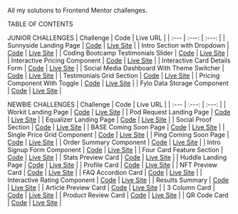 All my solutions to Frontend Mentor challenges.

TABLE OF CONTENTS

JUNIOR CHALLENGES
| Challenge | Code | Live URL |
| :--- | :---: | :---: |
| Sunnyside Landing Page | [Code](https://github.com/GioCura/Frontend-Mentor-Projects/tree/main/Junior/Sunnyside-Agency-Landing) | [Live Site](https://gc33-sunnyside-landing.netlify.app/) |
| Intro Section with Dropdown | [Code](https://github.com/GioCura/Frontend-Mentor-Projects/tree/main/Junior/Intro-Section-with-Dropdown) | [Live Site](https://gc31-intro-section-dropdown.netlify.app/) |
| Coding Bootcamp Testimonials Slider | [Code](https://github.com/GioCura/Frontend-Mentor-Projects/tree/main/Junior/Coding-Bootcamp-Testimonials-Slider) | [Live Site](https://gc30-testimonials-slider.netlify.app/) |
| Interactive Pricing Component | [Code](https://github.com/GioCura/Frontend-Mentor-Projects/tree/main/Junior/Interactive-Pricing-Component) | [Live Site](https://gc28-interactive-pricing-component.netlify.app/) |
| Interactive Card Details Form | [Code](https://github.com/GioCura/Frontend-Mentor-Projects/tree/main/Junior/Interactive-Card-Details-Form) | [Live Site](https://gc27-interactive-card-details-form.netlify.app/) |
| Social Media Dashboard With Theme Switcher | [Code](https://github.com/GioCura/Frontend-Mentor-Projects/tree/main/Junior/Social-Media-Dashboard-With-Theme-Switcher) | [Live Site](https://gc26-social-dashboard-theme-switcher.netlify.app/) |
| Testimonials Grid Section | [Code](https://github.com/GioCura/Frontend-Mentor-Projects/tree/main/Junior/Testimonials-Grid-Section) | [Live Site](https://gc25-testimonials-grid.netlify.app) |
| Pricing Component With Toggle | [Code](https://github.com/GioCura/Frontend-Mentor-Projects/tree/main/Junior/Pricing-Component-With-Toggle) | [Live Site](https://gc24-pricing-component-toggle.netlify.app/) |
| Fylo Data Storage Component | [Code](https://github.com/GioCura/Frontend-Mentor-Projects/tree/main/Junior/Fylo-Data-Storage-Component) | [Live Site](https://gc23-fylo-data-storage.netlify.app) |

NEWBIE CHALLENGES
| Challenge | Code | Live URL |
| :--- | :---: | :---: |
| Workit Landing Page | [Code](https://github.com/GioCura/Frontend-Mentor-Projects/tree/main/Newbie/Workit-Landing-Page) | [Live Site](https://gc34-workit-landing.netlify.app/) |
| Pod Request Landing Page | [Code](https://github.com/GioCura/Frontend-Mentor-Projects/tree/main/Newbie/Pod-Request-Landing-Page) | [Live Site](https://gc32-pod-landing.netlify.app/) |
| Equalizer Landing Page | [Code](https://github.com/GioCura/Frontend-Mentor-Projects/tree/main/Newbie/Equalizer-Landing-Page) | [Live Site](https://gc29-equalizer-landing.netlify.app/) |
| Social Proof Section | [Code](https://github.com/GioCura/Frontend-Mentor-Projects/tree/main/Newbie/Social-Proof-Section) | [Live Site](https://gc22-social-proof.netlify.app/) |
| BASE Coming Soon Page | [Code](https://github.com/GioCura/Frontend-Mentor-Projects/tree/main/Newbie/BASE-Coming-Soon-Page) | [Live Site](https://gc21-base-coming-soon.netlify.app/) |
| Single Price Grid Component | [Code](https://github.com/GioCura/Frontend-Mentor-Projects/tree/main/Newbie/Single-Price-Grid-Component) | [Live Site](https://gc20-single-price-grid.netlify.app/) |
| Ping Coming Soon Page | [Code](https://github.com/GioCura/Frontend-Mentor-Projects/tree/main/Newbie/Ping-Coming-Soon-Page) | [Live Site](https://gc19-ping-coming-soon.netlify.app/) |
| Order Summary Component | [Code](https://github.com/GioCura/Frontend-Mentor-Projects/tree/main/Newbie/Order-Summary-Component) | [Live Site](https://gc18-order-summary.netlify.app/) |
| Intro Signup Form Component | [Code](https://github.com/GioCura/Frontend-Mentor-Projects/tree/main/Newbie/Intro-Signup-Form-Component) | [Live Site](https://gc17-intro-signup.netlify.app/) |
| Four Card Feature Section | [Code](https://github.com/GioCura/Frontend-Mentor-Projects/tree/main/Newbie/Four-Card-Feature-Section) | [Live Site](https://gc16-4card-feature.netlify.app/) |
| Stats Preview Card | [Code](https://github.com/GioCura/Frontend-Mentor-Projects/tree/main/Newbie/Stats-Preview-Card) | [Live Site](https://gc15-stats-preview.netlify.app/) |
| Huddle Landing Page | [Code](https://github.com/GioCura/Frontend-Mentor-Projects/tree/main/Newbie/Huddle-Landing-Page) | [Live Site](https://gc14-huddle-landing.com/) |
| Profile Card | [Code](https://github.com/GioCura/Frontend-Mentor-Projects/tree/main/Newbie/Profile-Card) | [Live Site](https://gc13-profile-card.netlify.app/) |
| NFT Preview Card | [Code](https://github.com/GioCura/Frontend-Mentor-Projects/tree/main/Newbie/NFT-Preview-Card) | [Live Site](https://gc12-nft-preview.netlify.app/) |
| FAQ Accordion Card | [Code](https://github.com/GioCura/Frontend-Mentor-Projects/tree/main/Newbie/FAQ-Accordion-Card) | [Live Site](https://gc11-faq-accordion.netlify.app/) |
| Interactive Rating Component | [Code](https://github.com/GioCura/Frontend-Mentor-Projects/tree/main/Newbie/Interactive-Rating-Component) | [Live Site](https://gc10-interactive-rating.netlify.app/) |
| Results Summary | [Code](https://github.com/GioCura/Frontend-Mentor-Projects/tree/main/Newbie/Results-Summary) | [Live Site](https://gc9-resultssummary.com/) |
| Article Preview Card | [Code](https://github.com/GioCura/Frontend-Mentor-Projects/tree/main/Newbie/Article-Preview-Component) | [Live Site](https://gc8-articlepreview.netlify.app/) |
| 3 Column Card | [Code](https://github.com/GioCura/Frontend-Mentor-Projects/tree/main/Newbie/3-Column-Card-Component) | [Live Site](https://gc7-3columnpreview.netlify.app/) |
| Product Review Card | [Code](https://github.com/GioCura/Frontend-Mentor-Projects/tree/main/Newbie/Product-Preview-Card) | [Live Site](https://gc6-productreviewcard.netlify.app/) |
| QR Code Card | [Code](https://github.com/GioCura/Frontend-Mentor-Projects/tree/main/Newbie/QR-Code-Card) | [Live Site](https://gc5-qrcomponent.netlify.app/) |
